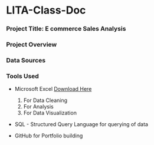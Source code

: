 # LITA-Class-Doc

### Project Title: E commerce Sales Analysis

### Project Overview 

### Data Sources
### Tools Used
- Microsoft Excel [Download Here](https://www.microsoft.com)
    1. For Data Cleaning
    2. For Analysis
    3. For Data Visualization
  
- SQL - Structured Query Language for querying of data
- GitHub for Portfolio building
